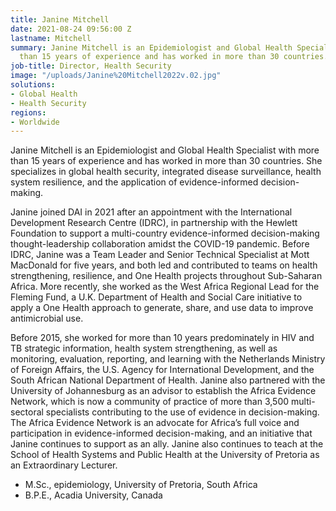 ```yaml
---
title: Janine Mitchell
date: 2021-08-24 09:56:00 Z
lastname: Mitchell
summary: Janine Mitchell is an Epidemiologist and Global Health Specialist with more
  than 15 years of experience and has worked in more than 30 countries.
job-title: Director, Health Security
image: "/uploads/Janine%20Mitchell2022v.02.jpg"
solutions:
- Global Health
- Health Security
regions:
- Worldwide
---
```


Janine Mitchell is an Epidemiologist and Global Health Specialist with more than 15 years of experience and has worked in more than 30 countries. She specializes in global health security, integrated disease surveillance, health system resilience, and the application of evidence-informed decision-making. 

Janine joined DAI in 2021 after an appointment with the International Development Research Centre (IDRC), in partnership with the Hewlett Foundation to support a multi-country evidence-informed decision-making thought-leadership collaboration amidst the COVID-19 pandemic. Before IDRC, Janine was a Team Leader and Senior Technical Specialist at Mott MacDonald for five years, and both led and contributed to teams on health strengthening, resilience, and One Health projects throughout Sub-Saharan Africa. More recently, she worked as the West Africa Regional Lead for the Fleming Fund, a U.K. Department of Health and Social Care initiative to apply a One Health approach to generate, share, and use data to improve antimicrobial use.

Before 2015, she worked for more than 10 years predominately in HIV and TB strategic information, health system strengthening, as well as monitoring, evaluation, reporting, and learning with the Netherlands Ministry of Foreign Affairs, the U.S. Agency for International Development, and the South African National Department of Health. Janine also partnered with the University of Johannesburg as an advisor to establish the Africa Evidence Network, which is now a community of practice of more than 3,500 multi-sectoral specialists contributing to the use of evidence in decision-making. The Africa Evidence Network is an advocate for Africa’s full voice and participation in evidence-informed decision-making, and an initiative that Janine continues to support as an ally. Janine also continues to teach at the School of Health Systems and Public Health at the University of Pretoria as an Extraordinary Lecturer.

* M.Sc., epidemiology, University of Pretoria, South Africa
* B.P.E., Acadia University, Canada